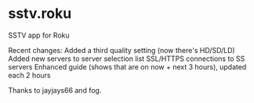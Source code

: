 # sstv.roku
SSTV app for Roku

Recent changes:
Added a third quality setting (now there's HD/SD/LD)
Added new servers to server selection list
SSL/HTTPS connections to SS servers
Enhanced guide (shows that are on now + next 3 hours), updated each 2 hours

Thanks to jayjays66 and fog.
